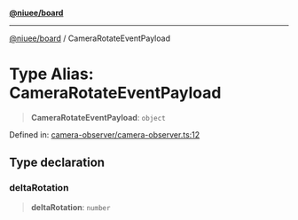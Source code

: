[**@niuee/board**](../README.md)

***

[@niuee/board](../globals.md) / CameraRotateEventPayload

# Type Alias: CameraRotateEventPayload

> **CameraRotateEventPayload**: `object`

Defined in: [camera-observer/camera-observer.ts:12](https://github.com/niuee/board/blob/e6c1edcccf6525a0cc9088782c7c4653e837f533/src/camera-observer/camera-observer.ts#L12)

## Type declaration

### deltaRotation

> **deltaRotation**: `number`
